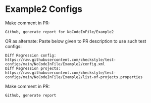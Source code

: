 # Example2 Configs
Make comment in PR:
```
Github, generate report for NoCodeInFile/Example2
```
OR as alternate:
Paste below given to PR description to use such test configs:
```
Diff Regression config: https://raw.githubusercontent.com/checkstyle/test-configs/main/NoCodeInFile/Example2/config.xml
Diff Regression projects: https://raw.githubusercontent.com/checkstyle/test-configs/main/NoCodeInFile/Example2/list-of-projects.properties
```
Make comment in PR:
```
Github, generate report
```
